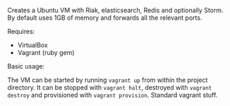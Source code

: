 Creates a Ubuntu VM with Riak, elasticsearch, Redis and optionally Storm. By default uses 1GB of memory and forwards all the relevant ports.

Requires:

* VirtualBox
* Vagrant (ruby gem)

Basic usage:

The VM can be started by running `vagrant up` from within the project directory.
It can be stopped with `vagrant halt`, destroyed with `vagrant destroy` and provisioned with `vagrant provision`. Standard vagrant stuff.




